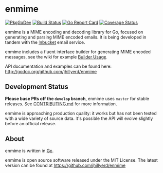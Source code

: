 # enmime
[![PkgGoDev](https://pkg.go.dev/badge/github.com/jhillyerd/enmime)][Pkg Docs]
[![Build Status](https://travis-ci.org/jhillyerd/enmime.svg?branch=master)][Build Status]
[![Go Report Card](https://goreportcard.com/badge/github.com/jhillyerd/enmime)][Go Report Card]
[![Coverage Status](https://coveralls.io/repos/github/jhillyerd/enmime/badge.svg?branch=master)][Coverage Status]


enmime is a MIME encoding and decoding library for Go, focused on generating and
parsing MIME encoded emails.  It is being developed in tandem with the
[Inbucket] email service.

enmime includes a fluent interface builder for generating MIME encoded messages,
see the wiki for example [Builder Usage].

API documentation and examples can be found here:
http://godoc.org/github.com/jhillyerd/enmime


## Development Status

**Please base PRs off the `develop` branch**, enmime uses `master` for stable
releases.  See [CONTRIBUTING.md] for more information.

enmime is approaching production quality: it works but has not been tested with
a wide variety of source data.  It's possible the API will evolve slightly
before an official release.


## About

enmime is written in [Go][Golang].

enmime is open source software released under the MIT License.  The latest
version can be found at https://github.com/jhillyerd/enmime

[Build Status]:    https://travis-ci.org/jhillyerd/enmime
[Builder Usage]:   https://github.com/jhillyerd/enmime/wiki/Builder-Usage 
[Coverage Status]: https://coveralls.io/github/jhillyerd/enmime
[CONTRIBUTING.md]: https://github.com/jhillyerd/enmime/blob/develop/CONTRIBUTING.md
[Inbucket]:        http://www.inbucket.org/
[Golang]:          http://golang.org/
[Go Report Card]:  https://goreportcard.com/report/github.com/jhillyerd/enmime
[Pkg Docs]:        https://pkg.go.dev/github.com/jhillyerd/enmime
